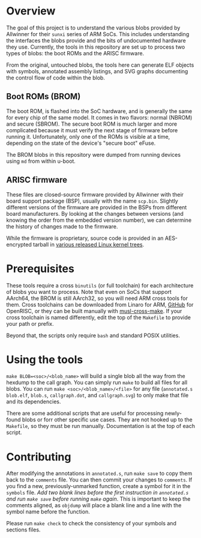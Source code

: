 # Overview

The goal of this project is to understand the various blobs provided by
Allwinner for their `sunxi` series of ARM SoCs. This includes understanding the
interfaces the blobs provide and the bits of undocumented hardware they use.
Currently, the tools in this repository are set up to process two types of
blobs: the boot ROMs and the ARISC firmware.

From the original, untouched blobs, the tools here can generate ELF objects with
symbols, annotated assembly listings, and SVG graphs documenting the control
flow of code within the blob.

## Boot ROMs (BROM)

The boot ROM, is flashed into the SoC hardware, and is generally the same for
every chip of the same model. It comes in two flavors: normal (NBROM) and secure
(SBROM). The secure boot ROM is much larger and more complicated because it must
verify the next stage of firmware before running it. Unfortunately, only one of
the ROMs is visible at a time, depending on the state of the device's "secure
boot" eFuse.

The BROM blobs in this repository were dumped from running devices using `md`
from within u-boot.

## ARISC firmware

These files are closed-source firmware provided by Allwinner with their board
support package (BSP), usually with the name `scp.bin`. Slightly different
versions of the firmware are provided in the BSPs from different board
manufacturers. By looking at the changes between versions (and knowing the order
from the embedded version number), we can determine the history of changes made
to the firmware.

While the firmware is proprietary, source code is provided in an AES-encrypted
tarball in [various released Linux kernel trees][tinalinux].

[tinalinux]:
https://github.com/tinalinux/linux-3.10/tree/r18-v0.9/drivers/arisc/binary

# Prerequisites

These tools require a cross `binutils` (or full toolchain) for each architecture
of blobs you want to process. Note that even on SoCs that support AArch64, the
BROM is still AArch32, so you will need ARM cross tools for them. Cross
toolchains can be downloaded from Linaro for ARM, [GitHub][or1k-toolchains] for
OpenRISC, or they can be built manually with [musl-cross-make][musl-cross-make].
If your cross toolchain is named differently, edit the top of the `Makefile` to
provide your path or prefix.

[musl-cross-make]: https://github.com/smaeul/musl-cross-make
[or1k-toolchains]: https://github.com/openrisc/or1k-gcc/releases

Beyond that, the scripts only require `bash` and standard POSIX utilities.

# Using the tools

`make BLOB=<soc>/<blob_name>` will build a single blob all the way from the
hexdump to the call graph. You can simply run `make` to build all files for all
blobs. You can run `make <soc>/<blob_name>/<file>` for any file (`annotated.s`
`blob.elf`, `blob.s`, `callgraph.dot`, and `callgraph.svg`) to only make that
file and its dependencies.

There are some additional scripts that are useful for processing newly-found
blobs or forr other specific use cases. They are not hooked up to the
`Makefile`, so they must be run manually. Documentation is at the top of each
script.

# Contributing

After modifying the annotations in `annotated.s`, run `make save` to copy them
back to the `comments` file. You can then commit your changes to `comments`. If
you find a new, previously-unmarked function, create a symbol for it in the
`symbols` file. *Add two blank lines before the first instruction in
`annotated.s` and run `make save` before running `make` again*. This is
important to keep the comments aligned, as `objdump` will place a blank line and
a line with the symbol name before the function.

Please run `make check` to check the consistency of your symbols and sections
files.
